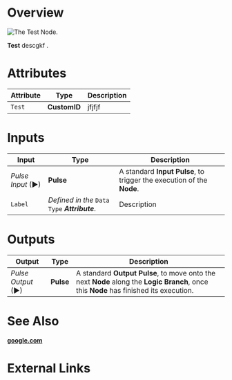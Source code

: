 # Overview

![The Test Node.]()

**Test** descgkf .

# Attributes

|Attribute|Type|Description|
|---|---|---|
|`Test`|**CustomID**|jfjfjf|
# Inputs

|Input|Type|Description|
|---|---|---|
|*Pulse Input* (►)|**Pulse**|A standard **Input Pulse**, to trigger the execution of the **Node**.|
|`Label`|*Defined in the* `Data Type` ***Attribute***.|Description|
# Outputs

|Output|Type|Description|
|---|---|---|
|*Pulse Output* (►)|**Pulse**|A standard **Output Pulse**, to move onto the next **Node** along the **Logic Branch**, once this **Node** has finished its execution.|

# See Also
[**google.com**]("")
# External Links

